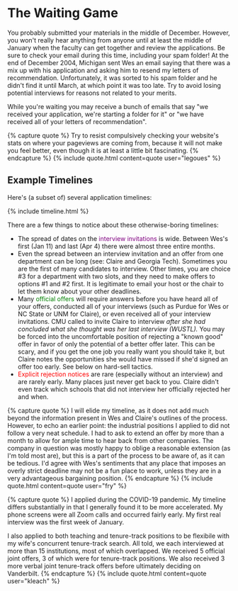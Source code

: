 # The Waiting Game

You probably submitted your materials in the middle of December. However, you
won't really hear anything from anyone until at least the middle of January when
the faculty can get together and review the applications. Be sure to check your
email during this time, including your spam folder!  At the end of
December 2004, Michigan sent Wes an email saying that there was a mix up with his
application and asking him to resend my letters of recommendation. Unfortunately,
it was sorted to his spam folder and he didn't find it until March, at which
point it was too late. Try to avoid losing potential interviews for reasons not
related to your merits.

While you're waiting you may receive a bunch of emails that say "we
received your application, we're starting a folder for it" or "we have
received all of your letters of recommendation".  

{% capture quote %}
Try to resist compulsively checking your website's stats
on where your pageviews are coming from, because it will not make you feel
better, even though it is at least a little bit fascinating.
{% endcapture %}
{% include quote.html content=quote user="legoues" %}

## Example Timelines

Here's (a subset of) several application timelines: 

{% include timeline.html %}

There are a few things to notice about these otherwise-boring timelines:
- The spread of dates on the <font color="purple">interview
  invitations</font> is wide.  Between Wes's first (Jan 11) and last (Apr
  4) there were almost three entire months.  
- Even the spread between an interview invitation and an offer from one
  department can be long (see: Claire and Georgia Tech).  Sometimes you are
  the first of many candidates to interview.  Other times, you are choice #3
  for a department with two slots, and they need to make offers to options #1 and
  #2 first.  It is legitimate to email your host or the chair to let them
  know about your other deadlines.
- Many <font color="green">official offers</font> will require answers before
  you have heard all of your offers, conducted all of your interviews (such as
  Purdue for Wes or NC State or UNM for Claire), or even received all of your
  interview invitations.  CMU called to invite Claire to interview *after she
  had concluded what she thought was her last interview (WUSTL).*  You may be
  forced into the uncomfortable position of rejecting a "known good" offer in
  favor of only the potential of a better offer later.  This can be scary, and if
  you get the one job you really want you should take it, but Claire notes the
  opportunities she would have missed if she'd signed an offer too early.  See
  below on hard-sell tactics.
- <font color="red">Explicit rejection notices</font> are rare (especially
  without an interview) and are rarely early. Many places just never get back to
  you.  Claire didn't even track which schools that did not interview her
  officially rejected her and when. 

{% capture quote %}
I will elide my timeline, as it does
not add much beyond the information present in Wes and Claire's outlines of
the process.  However, to echo an earlier point: the industrial positions I
applied to did not follow a very neat schedule.  I had to ask to extend an
offer by more than a month to allow for ample time to hear back from
other companies.  The company in question was mostly happy to oblige a
reasonable extension (as I'm told most are), but this is a part of the
process to be aware of, as it can be tedious.  I'd agree with Wes's
sentiments that any place that imposes an overly strict deadline may not be
a fun place to work, unless they are in a very advantageous bargaining
position.
{% endcapture %}
{% include quote.html content=quote user="fry" %}

{% capture quote %}
I applied during the COVID-19 pandemic.  My timeline differs
substantially in that I generally found it to be more accelerated.  My
phone screens were all Zoom calls and occurred fairly early.  My first
real interview was the first week of January. 

I also applied to both teaching and tenure-track positions to be
flexibile with my wife's concurrent tenure-track search.  All told, we
each interviewed at more than 15 institutions, most of which overlapped.
We received 5 official joint offers, 3 of which were for tenure-track
positions.  We also received 3 more verbal joint tenure-track offers
before ultimately deciding on Vanderbilt. 
{% endcapture %}
{% include quote.html content=quote user="kleach" %}
